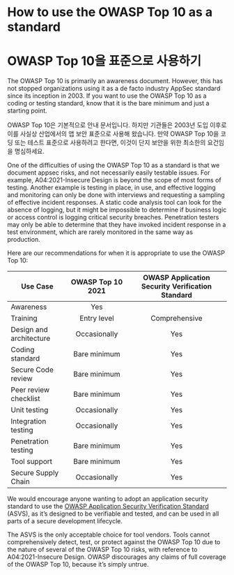 # How to use the OWASP Top 10 as a standard
# OWASP Top 10을 표준으로 사용하기

The OWASP Top 10 is primarily an awareness document. However, this has
not stopped organizations using it as a de facto industry AppSec
standard since its inception in 2003. If you want to use the OWASP Top
10 as a coding or testing standard, know that it is the bare minimum and
just a starting point.

OWASP Top 10은 기본적으로 안내 문서입니다. 하지만 기관들은 2003년 도입 이후로 이를 사실상 산업에서의 앱 보안 표준으로 사용해 왔습니다. 만약 OWASP Top 10을 코딩 또는 테스트 표준으로 사용하려고 한다면, 이것이 단지 보안을 위한 최소한의 요건임을 명심하세요.  

One of the difficulties of using the OWASP Top 10 as a standard is that
we document appsec risks, and not necessarily easily testable issues.
For example, A04:2021-Insecure Design is beyond the scope of most forms
of testing. Another example is testing in place, in use, and effective
logging and monitoring can only be done with interviews and requesting a
sampling of effective incident responses. A static code analysis tool
can look for the absence of logging, but it might be impossible to
determine if business logic or access control is logging critical
security breaches. Penetration testers may only be able to determine
that they have invoked incident response in a test environment, which
are rarely monitored in the same way as production.

Here are our recommendations for when it is appropriate to use the OWASP
Top 10:

| Use Case                | OWASP Top 10 2021 | OWASP Application Security Verification Standard |
|-------------------------|:-------------------:|:--------------------------------------------------:|
| Awareness               | Yes               |                                                  |
| Training                | Entry level       | Comprehensive                                    |
| Design and architecture | Occasionally      | Yes                                              |
| Coding standard         | Bare minimum      | Yes                                              |
| Secure Code review      | Bare minimum      | Yes                                              |
| Peer review checklist   | Bare minimum      | Yes                                              |
| Unit testing            | Occasionally      | Yes                                              |
| Integration testing     | Occasionally      | Yes                                              |
| Penetration testing     | Bare minimum      | Yes                                              |
| Tool support            | Bare minimum      | Yes                                              |
| Secure Supply Chain     | Occasionally      | Yes                                              |

We would encourage anyone wanting to adopt an application security
standard to use the [OWASP Application Security Verification Standard](https://owasp.org/www-project-application-security-verification-standard/)
(ASVS), as it’s designed to be verifiable and tested, and can be used in
all parts of a secure development lifecycle.

The ASVS is the only acceptable choice for tool vendors. Tools cannot
comprehensively detect, test, or protect against the OWASP Top 10 due to
the nature of several of the OWASP Top 10 risks, with reference to
A04:2021-Insecure Design. OWASP discourages any claims of full coverage
of the OWASP Top 10, because it’s simply untrue.
